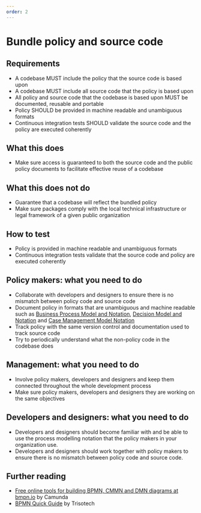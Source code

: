 ```yaml
---
order: 2
---
```


# Bundle policy and source code

## Requirements

* A codebase MUST include the policy that the source code is based upon
* A codebase MUST include all source code that the policy is based upon
* All policy and source code that the codebase is based upon MUST be documented, reusable and portable
* Policy SHOULD be provided in machine readable and unambiguous formats
* Continuous integration tests SHOULD validate the source code and the policy are executed coherently

## What this does

* Make sure access is guaranteed to both the source code and the public policy documents to facilitate effective reuse of a codebase

## What this does not do

* Guarantee that a codebase will reflect the bundled policy
* Make sure packages comply with the local technical infrastructure or legal framework of a given public organization

## How to test

* Policy is provided in machine readable and unambiguous formats
* Continuous integration tests validate that the source code and policy are executed coherently

## Policy makers: what you need to do

* Collaborate with developers and designers to ensure there is no mismatch between policy code and source code
* Document policy in formats that are unambiguous and machine readable such as [Business Process Model and Notation](http://www.bpmn.org/), [Decision Model and Notation](https://www.omg.org/dmn/) and [Case Management Model Notation](https://www.omg.org/cmmn/)
* Track policy with the same version control and documentation used to track source code
* Try to periodically understand what the non-policy code in the codebase does

## Management: what you need to do

* Involve policy makers, developers and designers and keep them connected throughout the whole development process
* Make sure policy makers, developers and designers they are working on the same objectives

## Developers and designers: what you need to do

* Developers and designers should become familiar with and be able to use the process modelling notation that the policy makers in your organization use.  
* Developers and designers should work together with policy makers to ensure there is no mismatch between policy code and source code.

## Further reading

* [Free online tools for building BPMN, CMMN and DMN diagrams at bmpn.io](https://bpmn.io/) by Camunda
* [BPMN Quick Guide](https://www.bpmnquickguide.com/view-bpmn-quick-guide/) by Trisotech
